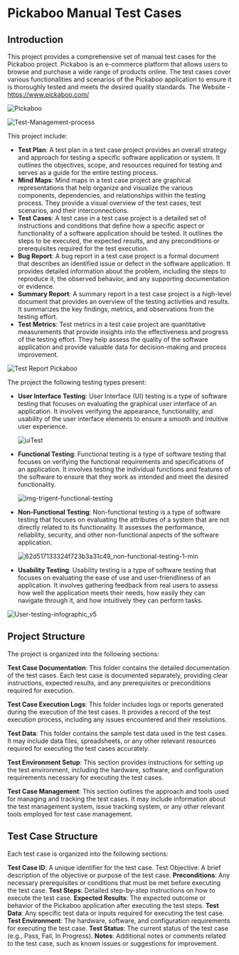 # Pickaboo Manual Test Cases

## Introduction

This project provides a comprehensive set of manual test cases for the Pickaboo project. Pickaboo is an e-commerce platform that allows users to browse and purchase a wide range of products online. The test cases cover various functionalities and scenarios of the Pickaboo application to ensure it is thoroughly tested and meets the desired quality standards. The Website - https://www.pickaboo.com/

![Pickaboo](https://github.com/Akib7/Test-Case-Project-Pickaboo/assets/75217894/07cd0bde-8b24-48ff-9e10-ccae58649c75)

![Test-Management-process](https://github.com/Akib7/Test-Case-Project-Pickaboo/assets/75217894/8a6c65d5-f124-4593-bc4f-fdd881927c7e)

This project include:

- **Test Plan**: A test plan in a test case project provides an overall strategy and approach for testing a specific software application or system. It outlines the objectives, scope, and resources required for testing and serves as a guide for the entire testing process.
- **Mind Maps**: Mind maps in a test case project are graphical representations that help organize and visualize the various components, dependencies, and relationships within the testing process. They provide a visual overview of the test cases, test scenarios, and their interconnections.
- **Test Cases**: A test case in a test case project is a detailed set of instructions and conditions that define how a specific aspect or functionality of a software application should be tested. It outlines the steps to be executed, the expected results, and any preconditions or prerequisites required for the test execution.
- **Bug Report**: A bug report in a test case project is a formal document that describes an identified issue or defect in the software application. It provides detailed information about the problem, including the steps to reproduce it, the observed behavior, and any supporting documentation or evidence.
- **Summary Report**: A summary report in a test case project is a high-level document that provides an overview of the testing activities and results. It summarizes the key findings, metrics, and observations from the testing effort.
- **Test Metrics**: Test metrics in a test case project are quantitative measurements that provide insights into the effectiveness and progress of the testing effort. They help assess the quality of the software application and provide valuable data for decision-making and process improvement.

![Test Report Pickaboo](https://github.com/Akib7/Test-Case-Project-Pickaboo/assets/75217894/1bba5236-65b2-4b0b-95e5-f429c48fea84)

The project the following testing types present:

- **User Interface Testing**: User Interface (UI) testing is a type of software testing that focuses on evaluating the graphical user interface of an application. It involves verifying the appearance, functionality, and usability of the user interface elements to ensure a smooth and intuitive user experience.

  ![uiTest](https://github.com/Akib7/Test-Case-Project-Pickaboo/assets/75217894/4dd8d311-260f-4782-aa7f-ae38f38d1f54)
  
- **Functional Testing**: Functional testing is a type of software testing that focuses on verifying the functional requirements and specifications of an application. It involves testing the individual functions and features of the software to ensure that they work as intended and meet the desired functionality.

  ![img-trigent-functional-testing](https://github.com/Akib7/Test-Case-Project-Pickaboo/assets/75217894/77ef074b-6c9c-47f4-8bd9-9b096bc52945)
  
- **Non-Functional Testing**: Non-functional testing is a type of software testing that focuses on evaluating the attributes of a system that are not directly related to its functionality. It assesses the performance, reliability, security, and other non-functional aspects of the software application.

  ![62d517133324f723b3a31c49_non-functional-testing-1-min](https://github.com/Akib7/Test-Case-Project-Pickaboo/assets/75217894/5078dc72-f66c-4e85-8b4b-196d338baec0)
  
- **Usability Testing**: Usability testing is a type of software testing that focuses on evaluating the ease of use and user-friendliness of an application. It involves gathering feedback from real users to assess how well the application meets their needs, how easily they can navigate through it, and how intuitively they can perform tasks.

![User-testing-infographic_v5](https://github.com/Akib7/Test-Case-Project-Pickaboo/assets/75217894/67074e20-0b54-4c9f-9218-0797e0a5be27)

## Project Structure

The project is organized into the following sections:

**Test Case Documentation**: This folder contains the detailed documentation of the test cases. Each test case is documented separately, providing clear instructions, expected results, and any prerequisites or preconditions required for execution.

**Test Case Execution Logs**: This folder includes logs or reports generated during the execution of the test cases. It provides a record of the test execution process, including any issues encountered and their resolutions.

**Test Data**: This folder contains the sample test data used in the test cases. It may include data files, spreadsheets, or any other relevant resources required for executing the test cases accurately.

**Test Environment Setup**: This section provides instructions for setting up the test environment, including the hardware, software, and configuration requirements necessary for executing the test cases.

**Test Case Management**: This section outlines the approach and tools used for managing and tracking the test cases. It may include information about the test management system, issue tracking system, or any other relevant tools employed for test case management.

## Test Case Structure

Each test case is organized into the following sections:

**Test Case ID**: A unique identifier for the test case.
Test Objective: A brief description of the objective or purpose of the test case.
**Preconditions**: Any necessary prerequisites or conditions that must be met before executing the test case.
**Test Steps**: Detailed step-by-step instructions on how to execute the test case.
**Expected Results**: The expected outcome or behavior of the Pickaboo application after executing the test steps.
**Test Data**: Any specific test data or inputs required for executing the test case.
**Test Environment**: The hardware, software, and configuration requirements for executing the test case.
**Test Status**: The current status of the test case (e.g., Pass, Fail, In Progress).
**Notes**: Additional notes or comments related to the test case, such as known issues or suggestions for improvement.


